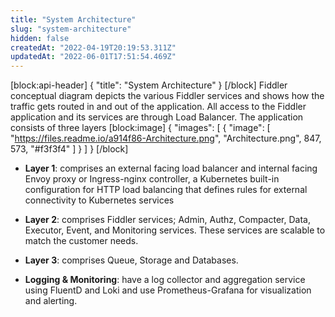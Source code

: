 ```yaml
---
title: "System Architecture"
slug: "system-architecture"
hidden: false
createdAt: "2022-04-19T20:19:53.311Z"
updatedAt: "2022-06-01T17:51:54.469Z"
---
```

[block:api-header]
{
  "title": "System Architecture"
}
[/block]
Fiddler conceptual diagram depicts the various Fiddler services and shows how the traffic gets routed in and out of the application. All access to the Fiddler application and its services are through Load Balancer. The application consists of three layers
[block:image]
{
  "images": [
    {
      "image": [
        "https://files.readme.io/a914f86-Architecture.png",
        "Architecture.png",
        847,
        573,
        "#f3f3f4"
      ]
    }
  ]
}
[/block]
* __Layer 1__: comprises an external facing load balancer and internal facing Envoy proxy or Ingress-nginx controller, a Kubernetes built-in configuration for HTTP load balancing that defines rules for external connectivity to Kubernetes services
* __Layer 2__: comprises Fiddler services; Admin, Authz, Compacter, Data, Executor, Event, and Monitoring services. These services are scalable to match the customer needs. 
* __Layer 3__: comprises Queue, Storage and Databases.

* __Logging & Monitoring__: have a log collector and aggregation service using FluentD and Loki and use Prometheus-Grafana for visualization and alerting.


[^1]: _Join our [community Slack](http://fiddler-community.slack.com/) to ask any questions_